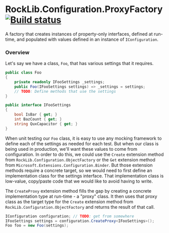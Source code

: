 # RockLib.Configuration.ProxyFactory [![Build status](https://ci.appveyor.com/api/projects/status/kc7repd7vjplu7ls?svg=true)](https://ci.appveyor.com/project/RockLib/rocklib-configuration-u6yve)

A factory that creates instances of property-only interfaces, defined at run-time, and populated with values defined in an instance of `IConfiguration`.

### Overview

Let's say we have a class, `Foo`, that has various settings that it requires.

```c#
public class Foo
{
    private readonly IFooSettings _settings;
    public Foo(IFooSettings settings) => _settings = settings;
    // TODO: Define methods that use the settings
}

public interface IFooSettings
{
    bool IsBar { get; }
    int BazCount { get; }
    string QuxCapacitor { get; }
}
```

When unit testing our `Foo` class, it is easy to use any mocking framework to define each of the settings as needed for each test. But when our class is being used in production, we'll want these values to come from configuration. In order to do this, we could use the `Create` extension method from `RockLib.Configuration.ObjectFactory` or the `Get` extension method from `Microsoft.Extensions.Configuration.Binder`. But those extension methods require a concrete target, so we would need to first define an implementation class for the settings interface. That implementation class is low-value, copy/paste code that we would like to avoid having to write.

The `CreateProxy` extension method fills the gap by creating a concrete implementation type at run-time - a "proxy" class. It then uses that proxy class as the target type for the `Create` extension method from `RockLib.Configuration.ObjectFactory` and returns the result of that call.

```c#
IConfiguration configuration; // TODO: get from somewhere
IFooSettings settings = configuration.CreateProxy<IFooSettings>();
Foo foo = new Foo(settings);
```
